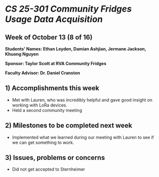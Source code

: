 # *CS 25-301 Community Fridges Usage Data Acquisition*

## Week of October 13 (8 of 16)

**Students' Names: Ethan Leyden, Damian Ashjian, Jermane Jackson, Khuong Nguyen**

**Sponsor: Taylor Scott at RVA Community Fridges**

**Faculty Advisor: Dr. Daniel Cranston**

## 1) Accomplishments this week ##
   - Met with Lauren, who was incredibly helpful and gave good insight on working with LoRa devices.
   - Held a second community meeting

## 2) Milestones to be completed next week ##
   - Implemented what we learned during our meeting with Lauren to see if we can get something to work. 

## 3) Issues, problems or concerns ##
   - Did not get accepted to Sternheimer
   